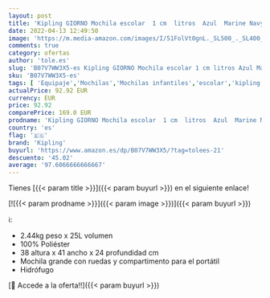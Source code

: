```yaml
---
layout: post
title: 'Kipling GIORNO Mochila escolar  1 cm  litros  Azul  Marine Navy '
date: 2022-04-13 12:49:50
image: 'https://m.media-amazon.com/images/I/51FolVt0gnL._SL500_._SL400_.jpg'
comments: true
category: ofertas
author: 'tole.es'
slug: 'B07V7WW3X5-es Kipling GIORNO Mochila escolar 1 cm litros Azul Marine Navy'
sku: 'B07V7WW3X5-es'
tags: [ 'Equipaje','Mochilas','Mochilas infantiles','escolar','kipling','mochila','🇪🇸', ]
actualPrice: 92.92 EUR
currency: EUR
price: 92.92
comparePrice: 169.0 EUR
prodname: 'Kipling GIORNO Mochila escolar  1 cm  litros  Azul  Marine Navy '
country: 'es'
flag: '🇪🇸'
brand: 'Kipling'
buyurl: 'https://www.amazon.es/dp/B07V7WW3X5/?tag=tolees-21'
descuento: '45.02'
average: '97.6066666666667'
---
```


Tienes [{{< param title >}}]({{< param buyurl >}}) en el siguiente enlace!

[![{{< param prodname >}}]({{< param image >}})]({{< param buyurl >}})

ℹ️:

- 2.44kg peso x 25L volumen
- 100% Poliéster
- 38 altura x 41 ancho x 24 profundidad cm
- Mochila grande con ruedas y compartimento para el portátil
- Hidrófugo

[🛒 Accede a la oferta!!]({{< param buyurl >}})
